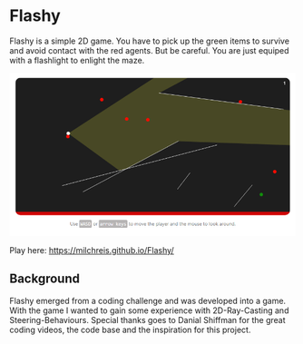 # Flashy

Flashy is a simple 2D game. You have to pick up the green items to survive and avoid contact with the red agents.
But be careful. You are just equiped with a flashlight to enlight the maze.

![flashy-screenshot](https://github.com/Milchreis/flashy/raw/master/screenshot.png)

Play here: https://milchreis.github.io/Flashy/

## Background

Flashy emerged from a coding challenge and was developed into a game. With the game I wanted to gain some experience with 2D-Ray-Casting and Steering-Behaviours. 
Special thanks goes to Danial Shiffman for the great coding videos, the code base and the inspiration for this project.